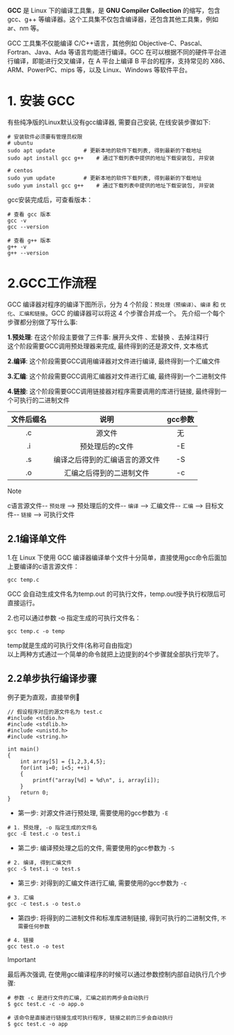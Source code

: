 
**GCC** 是 Linux 下的编译工具集，是 **GNU Compiler Collection** 的缩写，包含 gcc、g++ 等编译器。这个工具集不仅包含编译器，还包含其他工具集，例如 ar、nm 等。

GCC 工具集不仅能编译 C/C++语言，其他例如 Objective-C、Pascal、Fortran、Java、Ada 等语言均能进行编译。GCC 在可以根据不同的硬件平台进行编译，即能进行交叉编译，在 A 平台上编译 B 平台的程序，支持常见的 X86、ARM、PowerPC、mips 等，以及 Linux、Windows 等软件平台。

# 1. 安装 GCC  
有些纯净版的Linux默认没有gcc编译器, 需要自己安装, 在线安装步骤如下:

```shell
# 安装软件必须要有管理员权限
# ubuntu
sudo apt update   		# 更新本地的软件下载列表, 得到最新的下载地址
sudo apt install gcc g++	# 通过下载列表中提供的地址下载安装包, 并安装

# centos
sudo yum update   		# 更新本地的软件下载列表, 得到最新的下载地址
sudo yum install gcc g++	# 通过下载列表中提供的地址下载安装包, 并安装
```

gcc安装完成后，可查看版本：

```shell
# 查看 gcc 版本
gcc -v
gcc --version

# 查看 g++ 版本
g++ -v
g++ --version
```

# 2.GCC工作流程
GCC 编译器对程序的编译下图所示，分为 4 个阶段：`预处理（预编译）`、`编译` 和 `优化`、`汇编和链接`。GCC 的编译器可以将这 4 个步骤合并成一个。 先介绍一个每个步骤都分别做了写什么事:

**1.预处理**: 在这个阶段主要做了三件事: 展开头文件 、宏替换 、去掉注释行  
这个阶段需要GCC调用预处理器来完成, 最终得到的还是源文件, 文本格式  

**2.编译**: 这个阶段需要GCC调用编译器对文件进行编译, 最终得到一个汇编文件  

**3.汇编**: 这个阶段需要GCC调用汇编器对文件进行汇编, 最终得到一个二进制文件  

**4.链接**: 这个阶段需要GCC调用链接器对程序需要调用的库进行链接, 最终得到一个可执行的二进制文件

|文件后缀名|说明|gcc参数|
|:---:|:---:|:---:|
|.c|源文件|无|
|.i|预处理后的c文件|-E|
|.s|编译之后得到的汇编语言的源文件|-S|
|.o|汇编之后得到的二进制文件|-c|

> [!note]
> c语言源文件-- `预处理` --> 预处理后的文件-- `编译` --> 汇编文件-- `汇编` --> 目标文件-- `链接` --> 可执行文件  

## 2.1编译单文件
1.在 Linux 下使用 GCC 编译器编译单个文件十分简单，直接使用gcc命令后面加上要编译的c语言源文件：

```shell
gcc temp.c
```

GCC 会自动生成文件名为temp.out 的可执行文件，temp.out授予执行权限后可直接运行。  

2.也可以通过参数 -o 指定生成的可执行文件名：

```shell
gcc temp.c -o temp
```

temp就是生成的可执行文件(名称可自由指定)  
以上两种方式通过一个简单的命令就把上边提到的4个步骤就全部执行完毕了。

## 2.2单步执行编译步骤
例子更为直观，直接举例🌰  

```shell
// 假设程序对应的源文件名为 test.c
#include <stdio.h>
#include <stdlib.h>
#include <unistd.h>
#include <string.h>

int main()
{
    int array[5] = {1,2,3,4,5};
    for(int i=0; i<5; ++i)
    {
        printf("array[%d] = %d\n", i, array[i]);
    }
    return 0;
}
```

- 第一步: 对源文件进行预处理, 需要使用的gcc参数为 `-E`

```shell
# 1. 预处理, -o 指定生成的文件名
gcc -E test.c -o test.i
```

- 第二步: 编译预处理之后的文件, 需要使用的gcc参数为 `-S`

```shell
# 2. 编译, 得到汇编文件
gcc -S test.i -o test.s
```

- 第三步: 对得到的汇编文件进行汇编, 需要使用的gcc参数为 `-c`

```shell
# 3. 汇编
gcc -c test.s -o test.o
```

- 第四步: 将得到的二进制文件和标准库进制链接, 得到可执行的二进制文件, `不需要任何参数`

```shell
# 4. 链接
gcc test.o -o test
```

> [!IMPORTANT]
> 最后再次强调, 在使用gcc编译程序的时候可以通过参数控制内部自动执行几个步骤:

```shell
# 参数 -c 是进行文件的汇编, 汇编之前的两步会自动执行
$ gcc test.c -c -o app.o

# 该命令是直接进行链接生成可执行程序, 链接之前的三步会自动执行
$ gcc test.c -o app    
```



